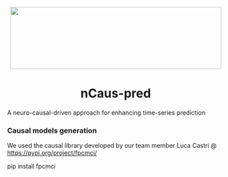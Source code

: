 <p align="center">
    <img src="https://github.com/sariahmghames/nCaua-pred/tree/main/images/logo_ncaus.png" width="490" height="144" /> 
</p> 

<h1 align="center" > nCaus-pred </h1> 
    
A neuro-causal-driven approach for enhancing time-series prediction

### Causal models generation

We used the causal library developed by our team member Luca Castri @ https://pypi.org/project/fpcmci/

pip install fpcmci
